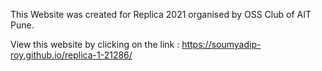 This Website was created for Replica 2021 organised by OSS Club of AIT Pune.

View this website by clicking on the link : 
https://soumyadip-roy.github.io/replica-1-21286/
